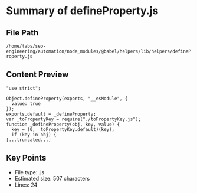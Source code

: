 # Summary of defineProperty.js
  
## File Path
`/home/tabs/seo-engineering/automation/node_modules/@babel/helpers/lib/helpers/defineProperty.js`

## Content Preview
```
"use strict";

Object.defineProperty(exports, "__esModule", {
  value: true
});
exports.default = _defineProperty;
var _toPropertyKey = require("./toPropertyKey.js");
function _defineProperty(obj, key, value) {
  key = (0, _toPropertyKey.default)(key);
  if (key in obj) {
[...truncated...]
```

## Key Points
- File type: .js
- Estimated size: 507 characters
- Lines: 24
